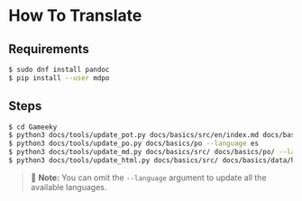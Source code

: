 # How To Translate

## Requirements

```bash
$ sudo dnf install pandoc
$ pip install --user mdpo
```

## Steps

```bash
$ cd Gameeky
$ python3 docs/tools/update_pot.py docs/basics/src/en/index.md docs/basics/po/gameeky.pot
$ python3 docs/tools/update_po.py docs/basics/po --language es
$ python3 docs/tools/update_md.py docs/basics/src/ docs/basics/po/ --language es
$ python3 docs/tools/update_html.py docs/basics/src/ docs/basics/data/headers.xml docs/basics/po/ docs/basics/html/ --language es
```

> 📝 **Note:** You can omit the `--language` argument to update all the available languages.
